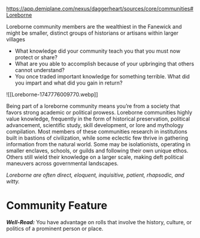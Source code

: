 https://app.demiplane.com/nexus/daggerheart/sources/core/communities#Loreborne

 Loreborne community members are the wealthiest in the Fanewick and might be smaller, distinct groups of historians or artisans within larger villages
 
- What knowledge did your community teach you that you must now protect or share?
- What are you able to accomplish because of your upbringing that others cannot understand?
- You once traded important knowledge for something terrible. What did you impart and what did you gain in return?

![[Loreborne-1747776009770.webp]]

Being part of a loreborne community means you’re from a society that favors strong academic or political prowess. Loreborne communities highly value knowledge, frequently in the form of historical preservation, political advancement, scientific study, skill development, or lore and mythology compilation. Most members of these communities research in institutions built in bastions of civilization, while some eclectic few thrive in gathering information from the natural world. Some may be isolationists, operating in smaller enclaves, schools, or guilds and following their own unique ethos. Others still wield their knowledge on a larger scale, making deft political maneuvers across governmental landscapes.

*Loreborne are often direct, eloquent, inquisitive, patient, rhapsodic, and witty.*

# Community Feature

***Well-Read:*** You have advantage on rolls that involve the history, culture, or politics of a prominent person or place.
